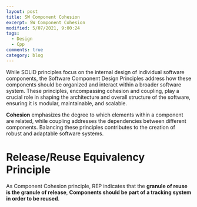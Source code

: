 ```yaml
---
layout: post
title: SW Component Cohesion
excerpt: SW Component Cohesion
modified: 5/07/2021, 9:00:24
tags:
  - Design
  - Cpp
comments: true
category: blog
---
```

While SOLID principles focus on the internal design of individual software components, the Software Component Design Principles address how these components should be organized and interact within a broader software system. These principles, encompassing cohesion and coupling, play a crucial role in shaping the architecture and overall structure of the software, ensuring it is modular, maintainable, and scalable.

**Cohesion** emphasizes the degree to which elements within a component are related, while coupling addresses the dependencies between different components. Balancing these principles contributes to the creation of robust and adaptable software systems.


# Release/Reuse Equivalency Principle
As Component Cohesion principle, REP indicates that the **granule of reuse is the granule of release**, **Components should be part of a tracking system in order to be reused**.
